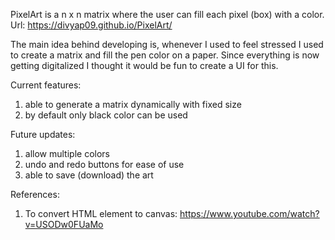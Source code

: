 PixelArt is a n x n matrix where the user can fill each pixel (box) with a color.
Url: https://divyap09.github.io/PixelArt/

The main idea behind developing is, whenever I used to feel stressed I used to create a matrix and fill the pen color on a paper. Since everything is now getting digitalized I thought it would be fun to create a UI for this.

Current features:
1. able to generate a matrix dynamically with fixed size
2. by default only black color can be used

Future updates:
1. allow multiple colors
2. undo and redo buttons for ease of use
3. able to save (download) the art


References:
1. To convert HTML element to canvas: https://www.youtube.com/watch?v=USODw0FUaMo